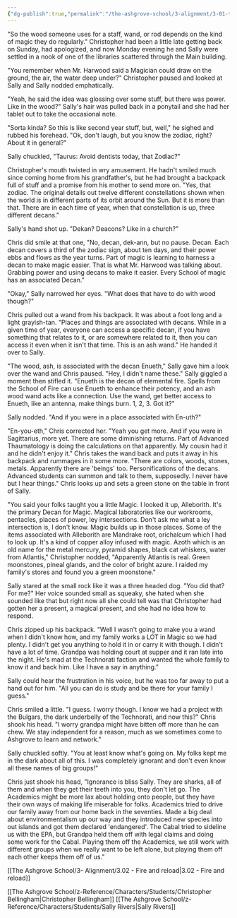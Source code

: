 ```yaml
---
{"dg-publish":true,"permalink":"/the-ashgrove-school/3-alignment/3-01-the-devil-is-in-the-details/"}
---
```


"So the wood someone uses for a staff, wand, or rod depends on the kind of magic they do regularly." Christopher had been a little late getting back on Sunday, had apologized, and now Monday evening he and Sally were settled in a nook of one of the libraries scattered through the Main building. 

"You remember when Mr. Harwood said a Magician could draw on the ground, the air, the water deep under?" Christopher paused and looked at Sally and Sally nodded emphatically.

"Yeah, he said the idea was glossing over some stuff, but there was power. Like in the wood?" Sally's hair was pulled back in a ponytail and she had her tablet out to take the occasional note. 

"Sorta kinda? So this is like second year stuff, but, well," he sighed and rubbed his forehead. "Ok, don't laugh, but you know the zodiac, right? About it in general?"

Sally chuckled, "Taurus: Avoid dentists today, that Zodiac?"

Christopher's mouth twisted in wry amusement. He hadn't smiled much since coming home from his grandfather's, but he had brought a backpack full of stuff and a promise from his mother to send more on. "Yes, that zodiac. The original details out twelve different constellations shown when the world is in different parts of its orbit around the Sun. But it is more than that. There are in each time of year, when that constellation is up, three different decans."

Sally's hand shot up. "Dekan? Deacons? Like in a church?"

Chris did smile at that one, "No, decan, dek-ann, but no pause. Decan. Each decan covers a third of the zodiac sign, about ten days, and their power ebbs and flows as the year turns. Part of magic is learning to harness a decan to make magic easier. That is what Mr. Harwood was talking about. Grabbing power and using decans to make it easier. Every School of magic has an associated Decan."

"Okay," Sally narrowed her eyes. "What does that have to do with wood though?"

Chris pulled out a wand from his backpack. It was about a foot long and a light grayish-tan. "Places and things are associated with decans. While in a given time of year, everyone can access a specific decan, if you have something that relates to it, or are somewhere related to it, then you can access it even when it isn't that time. This is an ash wand." He handed it over to Sally. 

"The wood, ash, is associated with the decan Enueth," Sally gave him a look over the wand and Chris paused. "Hey, I didn't name these." Sally giggled a moment then stifled it. "Enueth is the decan of elemental fire. Spells from the School of Fire can use Enueth  to enhance their potency, and an ash wood wand acts like a connection. Use the wand, get better access to Enueth, like an antenna, make things burn. 1, 2, 3. Got it?"

Sally nodded. "And if you were in a place associated with En-uth?"

"En-you-eth," Chris corrected her. "Yeah you get more. And if you were in Sagittarius, more yet. There are some diminishing returns. Part of Advanced Thaumatology is doing the calculations on that apparently. My cousin had it and he didn't enjoy it." Chris takes the wand back and puts it away in his backpack and rummages in it some more. "There are colors, woods, stones, metals. Apparently there are 'beings' too. Personifications of the decans. Advanced students can summon and talk to them, supposedly. I never have but I hear things." Chris looks up and sets a green stone on the table in front of Sally. 

"You said your folks taught you a little Magic. I looked it up, Alleborith. It's the primary Decan for Magic. Magical laboratories like our workrooms, pentacles, places of power, ley intersections. Don't ask me what a ley intersection is, I don't know. Magic builds up in those places. Some of the items associated with Alleborith are Mandrake root, orichalcum which I had to look up. It's a kind of copper alloy infused with magic. Azoth which is an old name for the metal mercury, pyramid shapes, black cat whiskers, water from Atlantis," Christopher nodded, "Apparently Atlantis is real. Green moonstones, pineal glands, and the color of bright azure. I raided my family's stores and found you a green moonstone."

Sally stared at the small rock like it was a three headed dog. "You did that? For me?" Her voice sounded small as squeaky, she hated when she sounded like that but right now all she could tell was that Christopher had gotten her a present, a magical present, and she had no idea how to respond. 

Chris zipped up his backpack. "Well I wasn't going to make you a wand when I didn't know how, and my family works a LOT in Magic so we had plenty. I didn't get you anything to hold it in or carry it with though. I didn't have a lot of time. Grandpa was holding court at supper and it ran late into the night. He's mad at the Technorati faction and wanted the whole family to know it and back him. Like I have a say in anything."

Sally could hear the frustration in his voice, but he was too far away to put a hand out for him. "All you can do is study and be there for your family I guess."

Chris smiled a little. "I guess. I worry though. I know we had a project with the Bulgars, the dark underbelly of the Technorati, and now this?" Chris shook his head. "I worry grandpa might have bitten off more than he can chew. We stay independent for a reason, much as we sometimes come to Ashgrove to learn and network." 

Sally chuckled softly. "You at least know what's going on. My folks kept me in the dark about all of this. I was completely ignorant and don't even know all these names of big groups!"

Chris just shook his head, "Ignorance is bliss Sally. They are sharks, all of them and when they get their teeth into you, they don't let go. The Academics might be more lax about holding onto people, but they have their own ways of making life miserable for folks. Academics tried to drive our family away from our home back in the seventies. Made a big deal about environmentalism up our way and they introduced new species into out islands and got them declared 'endangered'. The Cabal tried to sideline us with the EPA, but Grandpa held them off with legal claims and doing some work for the Cabal. Playing them off the Academics, we still work with different groups when we really want to be left alone, but playing them off each other keeps them off of us."

[[The Ashgrove School/3- Alignment/3.02 - Fire and reload\|3.02 - Fire and reload]]

[[The Ashgrove School/z-Reference/Characters/Students/Christopher Bellingham\|Christopher Bellingham]]
[[The Ashgrove School/z-Reference/Characters/Students/Sally Rivers\|Sally Rivers]]
